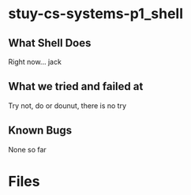 # stuy-cs-systems-p1_shell

## What Shell Does
Right now... jack

## What we tried and failed at
Try not, do or dounut, there is no try

## Known Bugs
None so far

# Files

